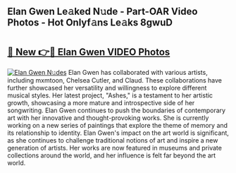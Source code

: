 ## Elan Gwen Le𝚊ked N𝚞de - Part-OAR Video Photos - Hot Onlyf𝚊ns Le𝚊ks 8gwuD

# <h2><a href="http://ab54741.deff.icu/?id=Elan+Gwen">🔗 New 👉🔴 Elan Gwen VIDEO Photos</a></h2>

[![Elan Gwen N𝚞des](https://i.imgur.com/rIISA9y.gif)](http://ab54741.deff.icu/?id=Elan+Gwen)
Elan Gwen has collaborated with various artists, including mxmtoon, Chelsea Cutler, and Claud. These collaborations have further showcased her versatility and willingness to explore different musical styles. Her latest project, "Ashes," is a testament to her artistic growth, showcasing a more mature and introspective side of her songwriting. Elan Gwen continues to push the boundaries of contemporary art with her innovative and thought-provoking works. She is currently working on a new series of paintings that explore the theme of memory and its relationship to identity. Elan Gwen's impact on the art world is significant, as she continues to challenge traditional notions of art and inspire a new generation of artists. Her works are now featured in museums and private collections around the world, and her influence is felt far beyond the art world.
